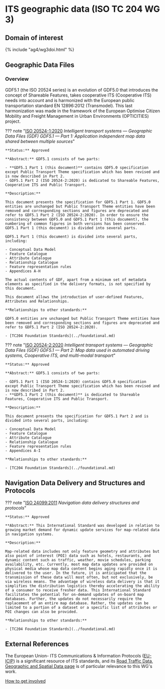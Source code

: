 # ITS geographic data (ISO TC 204 WG 3)

## Domain of interest
<!-- Domain of interest
		Do not change the following file reference. It aligns with this WG's respective domain of interest definition contained in TC204's Strategic Business Plan as approved by ISO.
-->

{% include "ag4/wg3doi.html" %}

<!-- News and highlights (optional)
	Refer docs\wg1\index.md for an example of how to include & format any desired WG news & highlights content. Add content AFTER inserting a new line below this comment. 
-->

<!-- 
	The content below is distilled from the respective WG section in "JSAE ITS Standardization Activities of ISO/TC204 - 2024" and is intended as an initial example only for future editing by the respective WG.
-->

## Geographic Data Files
<!-- Standard subject area
	Edit the ## <header title> above to contextualise the respective group of standards listed below.
-->

### Overview
<!-- Overview (optional)
  Provide an overview of the subject area and associated group of standards. 
 -->
GDF5.1 (the ISO 20524 series) is an evolution of GDF5.0 that introduces the concept of Shareable Features, takes cooperative ITS (Cooperative ITS) needs into account and is harmonized with the European public transportation standard EN 12896:2012 (Transmodel). This last harmonization was made in the framework of the European Optimise Citizen Mobility and Freight Management in Urban Environments (OPTICITIES) project.

<!-- Start web info for standard / document -->
??? note "[ISO 20524-1:2020](https://www.iso.org/obp/ui#iso:std:iso:20524:-1:ed-1:v1:en) _Intelligent transport systems — Geographic Data Files (GDF) GDF5.1 — Part 1: Application independent map data shared between multiple sources_"

    **Status:** Approved

    **Abstract:** GDF5.1 consists of two parts:

    - **GDF5.1 Part 1 (this document)** contains GDF5.0 specification except Public Transport Theme specification which has been revised and is now described in Part 2.
    - GDF5.1 Part 2 (ISO 20524-2:2020) is dedicated to Shareable Features, Cooperative ITS and Public Transport.

    **Description:**

    This document presents the specification for GDF5.1 Part 1. GDF5.0 entities are unchanged but Public Transport Theme entities have been removed and corresponding sections and figures are deprecated and refer to GDF5.1 Part 2 (ISO 20524-2:2020). In order to ensure the consistency between GDF5.0 and GDF5.1 Part 1 (this document), the numbering of common figures in both versions has been conserved. GDF5.1 Part 1 (this document) is divided into several parts.

    GDF5.1 Part 1 (this document) is divided into several parts, including:

    - Conceptual Data Model
    - Feature Catalogue
    - Attribute Catalogue
    - Relationship Catalogue
    - Feature representation rules
    - Appendices A-H

    The actual contents of GDF, apart from a minimum set of metadata elements as specified in the delivery formats, is not specified by this document.

    This document allows the introduction of user-defined Features, Attributes and Relationships.

    **Relationships to other standards:**

    GDF5.0 entities are unchanged but Public Transport Theme entities have been removed and corresponding sections and figures are deprecated and refer to GDF5.1 Part 2 (ISO 20524-2:2020).

    - [TC204 Foundation Standards](../foundational.md)
<!-- End web info for standard / document -->

<!-- Start web info for standard / document -->
??? note "[ISO 20524-2:2020](https://www.iso.org/obp/ui#iso:std:iso:20524:-2:ed-1:v1:en) _Intelligent transport systems — Geographic Data Files (GDF) GDF5.1 — Part 2: Map data used in automated driving systems, Cooperative ITS, and multi-modal transport_"

    **Status:** Approved

    **Abstract:** GDF5.1 consists of two parts:

    - GDF5.1 Part 1 (ISO 20524-1:2020) contains GDF5.0 specification except Public Transport Theme specification which has been revised and is now described in Part 2.
    - **GDF5.1 Part 2 (this document)** is dedicated to Shareable Features, Cooperative ITS and Public Transport.

    **Description:**

    This document presents the specification for GDF5.1 Part 2 and is divided into several parts, including:

    - Conceptual Data Model
    - Feature Catalogue
    - Attribute Catalogue
    - Relationship Catalogue
    - Feature representation rules
    - Appendices A-I

    **Relationships to other standards:**

    - [TC204 Foundation Standards](../foundational.md)

<!-- End Standard -->
<!-- End subject area -->

## Navigation Data Delivery and Structures and Protocols

??? note "[ISO 24099:2011](https://www.iso.org/obp/ui#iso:std:iso:24099:ed-1:v1:en) _Navigation data delivery structures and protocols_"

    **Status:** Approved

    **Abstract:** This International Standard was developed in relation to growing market demand for dynamic update services for map-related data in navigation systems.

    **Description:**

    Map-related data includes not only feature geometry and attributes but also point of interest (POI) data such as hotels, restaurants, and dynamic content such as traffic, weather, movie schedules, parking availability, etc. Currently, most map data updates are provided on physical media whose map data content begins aging rapidly once it is delivered to the user. In the future, it is anticipated that the transmission of these data will most often, but not exclusively, be via wireless means. The advantage of wireless data delivery is that it simplifies the distribution logistics thereby accelerating the ability of a consumer to receive fresher data. This International Standard facilitates the potential for on-demand updates of on-board map databases. Further, the updates do not necessarily require the replacement of an entire map database. Rather, the updates can be limited to a portion of a dataset or a specific list of attributes or POI changes can also be provided.

    **Relationships to other standards:**

    - [TC204 Foundation Standards](../foundational.md)

## External References

The European Union- ITS Communications & Information Protocols ([EU-ICIP](https://www.mobilityits.eu)) is a significant resource of ITS standards, and its [Road Traffic Data, Geographic and Spatial Data page](https://www.mobilityits.eu/road-traffic-spatial-information) is of particular relevance to this WG's work.

[How to get involved](../contact.md)
